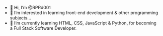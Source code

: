- 👋 Hi, I’m @RPRd001
- 👀 I’m interested in learning front-end development & other programming subjects...
- 🌱 I’m currently learning HTML, CSS, JavaScript & Python, for becoming a Full Stack Software Developer.
